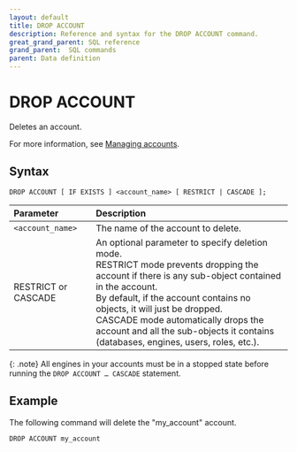 ```yaml
---
layout: default
title: DROP ACCOUNT
description: Reference and syntax for the DROP ACCOUNT command.
great_grand_parent: SQL reference
grand_parent:  SQL commands
parent: Data definition
---
```


# DROP ACCOUNT
Deletes an account.

For more information, see [Managing accounts](../../../Guides/managing-your-organization/managing-accounts.md).

## Syntax

```DROP ACCOUNT [ IF EXISTS ] <account_name> [ RESTRICT | CASCADE ];```


| Parameter  | Description |
| :--------- | :---------- |
| `<account_name>`  | The name of the account to delete. |   
| RESTRICT or CASCADE | An optional parameter to specify deletion mode.<br>RESTRICT mode prevents dropping the account if there is any sub-object contained in the account.<Br>By default, if the account contains no objects, it will just be dropped.<br>CASCADE mode automatically drops the account and all the sub-objects it contains (databases, engines, users, roles, etc.).

{: .note} 
All engines in your accounts must be in a stopped state before running the `DROP ACCOUNT … CASCADE` statement.                 

## Example

The following command will delete the "my_account" account. 

```DROP ACCOUNT my_account```
